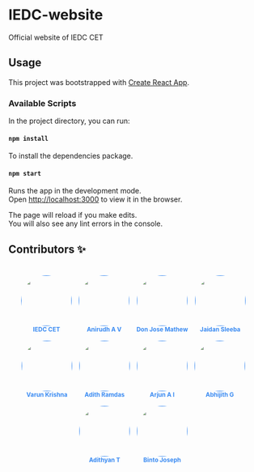 # IEDC-website

Official website of IEDC CET

## Usage

This project was bootstrapped with [Create React App](https://github.com/facebook/create-react-app).

### Available Scripts

In the project directory, you can run:

#### `npm install`

To install the dependencies package.

#### `npm start`

Runs the app in the development mode.<br>
Open [http://localhost:3000](http://localhost:3000) to view it in the browser.

The page will reload if you make edits.<br>
You will also see any lint errors in the console.

## Contributors ✨
<br>
<style>
  .contributor {
    display: inline-block;
    margin: 0 10px 10px 0;
    text-align: center;
  }
  .contributor img {
    border-radius: 50%;
    width: 100px;
    height: 100px;
  }
  .contributor a {
    display: block;
    margin-top: 5px;
    font-size: 14px;
    color: #398af2;
    text-decoration: none;
  }
</style>

<div align="center" id="identifier" class="contributions" >
<div class="contributor">
    <a href="" target="_blank">
        <img src="https://avatars1.githubusercontent.com/u/43892590?s=460&v=4" width="100px;" alt=""/><br />
        <sub><b>IEDC CET</b></sub>
    </a>
</div>
<div class="contributor">
    <a href="" target="_blank">
        <img src="https://avatars1.githubusercontent.com/u/43892590?s=460&v=4" width="100px;" alt=""/><br />
        <sub><b>Anirudh A V</b></sub>
    </a>
</div>
<div class="contributor">
    <a href="" target="_blank">
        <img src="https://avatars1.githubusercontent.com/u/43892590?s=460&v=4" width="100px;" alt=""/><br />
        <sub><b>Don Jose Mathew</b></sub>
    </a>
</div>
<div class="contributor">
    <a href="" target="_blank">
        <img src="https://avatars1.githubusercontent.com/u/43892590?s=460&v=4" width="100px;" alt=""/><br />
        <sub><b>Jaidan Sleeba</b></sub>
    </a>
</div>
<div class="contributor">
    <a href="" target="_blank">
        <img src="https://avatars1.githubusercontent.com/u/43892590?s=460&v=4" width="100px;" alt=""/><br />
        <sub><b>Varun Krishna</b></sub>
    </a>
</div>
<div class="contributor">
    <a href="" target="_blank">
        <img src="https://avatars1.githubusercontent.com/u/43892590?s=460&v=4" width="100px;" alt=""/><br />
        <sub><b>Adith Ramdas</b></sub>
    </a>
</div>
<div class="contributor">
    <a href="" target="_blank">
        <img src="https://avatars1.githubusercontent.com/u/43892590?s=460&v=4" width="100px;" alt=""/><br />
        <sub><b>Arjun A I</b></sub>
    </a>
</div>
<div class="contributor">
    <a href="" target="_blank">
        <img src="https://avatars1.githubusercontent.com/u/43892590?s=460&v=4" width="100px;" alt=""/><br />
        <sub><b>Abhijith G</b></sub>
    </a>
</div>
<div class="contributor">
    <a href="" target="_blank">
        <img src="https://avatars1.githubusercontent.com/u/43892590?s=460&v=4" width="100px;" alt=""/><br />
        <sub><b>Adithyan T</b></sub>
    </a>
</div>
<div class="contributor">
    <a href="" target="_blank">
        <img src="https://avatars1.githubusercontent.com/u/43892590?s=460&v=4" width="100px;" alt=""/><br />
        <sub><b>Binto Joseph</b></sub>
    </a>
</div>
</div>
